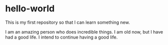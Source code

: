 # hello-world
This is my first repository so that I can learn something new.

I am an amazing person who does incredible things.  I am old now, but I have had a good life. I intend to continue having a good life.
